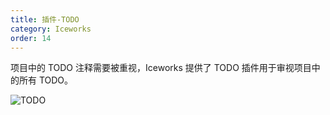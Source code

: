 ```yaml
---
title: 插件-TODO
category: Iceworks
order: 14
---
```


项目中的 TODO 注释需要被重视，Iceworks 提供了 TODO 插件用于审视项目中的所有 TODO。

![TODO](https://img.alicdn.com/tfs/TB1kF57M3HqK1RjSZFkXXX.WFXa-1018-746.gif)